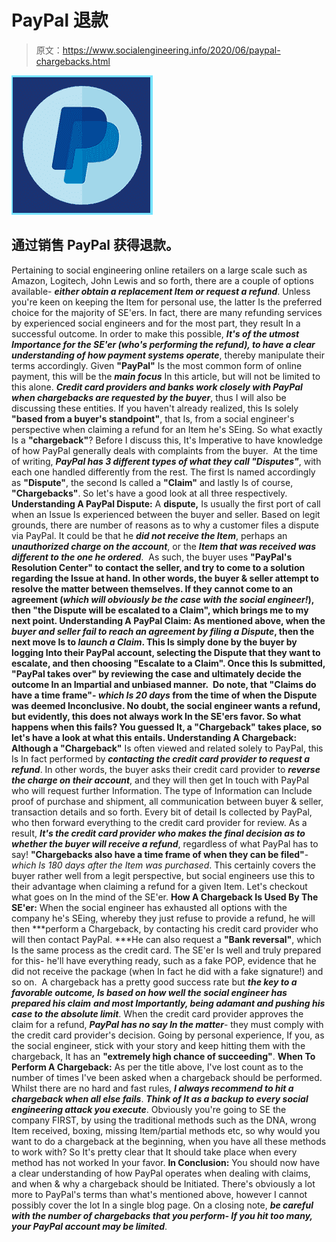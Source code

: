 # PayPal 退款

> 原文：<https://www.socialengineering.info/2020/06/paypal-chargebacks.html>

[![](img/8a5bd6363ec19536cc7b83ff7c52e051.png)](https://1.bp.blogspot.com/-_FsKq2s_BIM/XuYwerDkyOI/AAAAAAAAKLg/TSfsCjygcN4HMzaL1TjXrgfg_o6-FWHCQCLcBGAsYHQ/s1600/PayPal%2BChargebacks.%2Bwww.socialengineering.info.png)

## **通过销售 PayPal 获得退款。**

Pertaining to social engineering online retailers on a large scale such as Amazon, Logitech, John Lewis and so forth, there are a couple of options available- ***either obtain a replacement Item or request a refund***. Unless you're keen on keeping the Item for personal use, the latter Is the preferred choice for the majority of SE'ers. In fact, there are many refunding services by experienced social engineers and for the most part, they result In a successful outcome.
  In order to make this possible, ***It's of the utmost Importance for the SE'er (who's performing the refund), to have a clear understanding of how payment systems operate***, thereby manipulate their terms accordingly. Given **"PayPal"** Is the most common form of online payment, this will be the ***main focus*** In this article, but will not be limited to this alone. ***Credit card providers and banks work closely with PayPal when chargebacks are requested by the buyer***, thus I will also be discussing these entities.
  If you haven't already realized, this Is solely **"based from a buyer's standpoint"**, that Is, from a social engineer's perspective when claiming a refund for an Item he's SEing. So what exactly Is a **"chargeback"**? Before I discuss this, It's Imperative to have knowledge of how PayPal generally deals with complaints from the buyer. 
  At the time of writing, ***PayPal has 3 different types of what they call "Disputes"***, with each one handled differently from the rest. The first Is named accordingly as **"Dispute"**, the second Is called a **"Claim"** and lastly Is of course, **"Chargebacks"**. So let's have a good look at all three respectively.
  **Understanding A PayPal Dispute:**
  A **dispute,** Is usually the first port of call when an Issue Is experienced between the buyer and seller. Based on legit grounds, there are number of reasons as to why a customer files a dispute via PayPal. It could be that he ***did not receive the Item***, perhaps an ***unauthorized charge on the account***, or the ***Item that was received was different to the one he ordered***. 
  As such, the buyer uses **"PayPal's Resolution Center" **to contact the seller, and try to come to a solution regarding the Issue at hand. In other words, the buyer & seller attempt to resolve the matter between themselves. If they cannot come to an agreement (*which will obviously be the case with the social engineer!*), then **"the Dispute will be escalated to a Claim"**, which brings me to my next point.
  **Understanding A PayPal Claim:**
  As mentioned above, when the ***buyer and seller fail to reach an agreement by filing a Dispute***, then the next move Is to ***launch a Claim***. This Is simply done by the buyer by logging Into their PayPal account, selecting the Dispute that they want to escalate, and then choosing **"Escalate to a Claim"**. Once this Is submitted, **"PayPal takes over"** by reviewing the case and ultimately decide the outcome In an Impartial and unbiased manner. 
  Do note, that **"Claims do have a time frame"**- ***which Is 20 days*** from the time of when the Dispute was deemed Inconclusive. No doubt, the social engineer wants a refund, but evidently, this does not always work In the SE'ers favor. So what happens when this fails? You guessed It, a **"Chargeback"** takes place, so let's have a look at what this entails.
  **Understanding A Chargeback:**
  Although a** "Chargeback"** Is often viewed and related solely to PayPal, this Is In fact performed by ***contacting the credit card provider to request a refund***. In other words, the buyer asks their credit card provider to ***reverse the charge on their account***, and they will then get In touch with PayPal who will request further Information. The type of Information can Include proof of purchase and shipment, all communication between buyer & seller, transaction details and so forth.
  Every bit of detail Is collected by PayPal, who then forward everything to the credit card provider for review. As a result, ***It's the credit card provider who makes the final decision as to whether the buyer will receive a refund***, regardless of what PayPal has to say! **"Chargebacks also have a time frame of when they can be filed"**- *which Is 180 days after the Item was purchased*. This certainly covers the buyer rather well from a legit perspective, but social engineers use this to their advantage when claiming a refund for a given Item. Let's checkout what goes on In the mind of the SE'er.
  **How A Chargeback Is Used By The SE'er:**
  When the social engineer has exhausted all options with the company he's SEing, whereby they just refuse to provide a refund, he will then ***perform a Chargeback, by contacting his credit card provider who will then contact PayPal. ***He can also request a **"Bank reversal"**, which Is the same process as the credit card. The SE'er Is well and truly prepared for this- he'll have everything ready, such as a fake POP, evidence that he did not receive the package (when In fact he did with a fake signature!) and so on. 
  A chargeback has a pretty good success rate but ***the key to a favorable outcome, Is based on how well the social engineer has prepared his claim*** ***and most Importantly, being adamant and pushing his case to the absolute limit***. When the credit card provider approves the claim for a refund, ***PayPal has no say In the matter***- they must comply with the credit card provider's decision. Going by personal experience, If you, as the social engineer, stick with your story and keep hitting them with the chargeback, It has an **"extremely high chance of succeeding"**.
  **When To Perform A Chargeback:**
  As per the title above, I've lost count as to the number of times I've been asked when a chargeback should be performed. Whilst there are no hard and fast rules, ***I always recommend to hit a chargeback when all else fails***. ***Think of It as a backup to every social engineering attack you execute***. Obviously you're going to SE the company FIRST, by using the traditional methods such as the DNA, wrong Item received, boxing, missing Item/partial methods etc, so why would you want to do a chargeback at the beginning, when you have all these methods to work with? So It's pretty clear that It should take place when every method has not worked In your favor.
  **In Conclusion:**
  You should now have a clear understanding of how PayPal operates when dealing with claims, and when & why a chargeback should be Initiated. There's obviously a lot more to PayPal's terms than what's mentioned above, however I cannot possibly cover the lot In a single blog page. On a closing note, ***be careful with the number of chargebacks that you perform- If you hit too many, your PayPal account may be limited***.